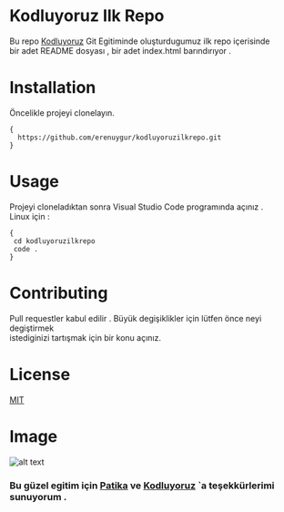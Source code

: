 # Kodluyoruz Ilk Repo
Bu repo [Kodluyoruz](https://app.patika.dev/courses/git) Git Egitiminde oluşturdugumuz ilk repo içerisinde\
bir adet README dosyası , bir adet index.html barındırıyor .
# Installation
Öncelikle projeyi clonelayın.
```
{
  https://github.com/erenuygur/kodluyoruzilkrepo.git
}
```
# Usage
Projeyi cloneladıktan sonra Visual Studio Code programında açınız .\
Linux için : 
```
{
 cd kodluyoruzilkrepo
 code .
}
```
# Contributing
Pull requestler kabul edilir . Büyük degişiklikler için lütfen önce neyi degiştirmek\
istediginizi tartışmak için bir konu açınız. 
# License
[MIT](https://opensource.org/licenses/MIT)
# Image
![alt text](https://i.hizliresim.com/svz6bp1.png)
### Bu güzel egitim için [Patika](https://app.patika.dev/courses/git) ve [Kodluyoruz](https://app.patika.dev/courses/git) `a  teşekkürlerimi sunuyorum .